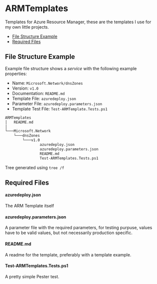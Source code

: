 # ARMTemplates

Templates for Azure Resource Manager, these are the templates I use for my own little projects.

* [File Structure Example](#file-structure-example)
* [Required Files](#required-files)

## File Structure Example

Example file structure shows a *service* with the following example properties:

- Name: `Microsoft.Network/dnsZones`
- Version: `v1.0`
- Documentation: `README.md`
- Template File: `azuredeploy.json`
- Parameter File: `azuredeploy.parameters.json`
- Template Test File: `Test-ARMTemplate.Tests.ps1`

```bash
ARMTemplates
│   README.md
│
└───Microsoft.Network
    └───dnsZones
        └───v1.0
                azuredeploy.json
                azuredeploy.parameters.json
                README.md
                Test-ARMTemplates.Tests.ps1
```
Tree generated using ```tree /f```

## Required Files

#### azuredeploy.json

The ARM Template itself

#### azuredeploy.parameters.json

A parameter file with the required parameters, for testing purpuse, values have to be valid values, but not necessarily production specific.

#### README.md

A readme for the template, preferably with a template example.

#### Test-ARMTemplates.Tests.ps1

A pretty simple Pester test.
